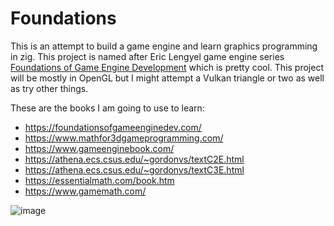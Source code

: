 # Foundations
This is an attempt to build a game engine and learn graphics programming in zig. This project is named after Eric Lengyel game engine series [Foundations of Game Engine Development](https://foundationsofgameenginedev.com/) which is pretty cool. This project will be mostly in 
OpenGL but I might attempt a Vulkan triangle or two as well as try other things.

These are the books I am going to use to learn:

* https://foundationsofgameenginedev.com/
* https://www.mathfor3dgameprogramming.com/
* https://www.gameenginebook.com/
* https://athena.ecs.csus.edu/~gordonvs/textC2E.html
* https://athena.ecs.csus.edu/~gordonvs/textC3E.html
* https://essentialmath.com/book.htm
* https://www.gamemath.com/

![image](https://github.com/btipling/foundations/assets/249641/fae024d5-90f9-4f11-a8af-b37894dda30c)

